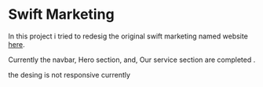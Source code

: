 # Swift Marketing 

 In this project i tried to redesig the original swift marketing named website [here](https://www.swiftmarketing.co.za). 


Currently the navbar, Hero section, and, Our service section are completed .

the desing is not responsive currently
